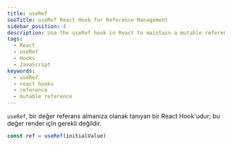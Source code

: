 ```yaml
---
title: useRef
seoTitle: useRef React Hook for Reference Management
sidebar_position: 4
description: Use the useRef hook in React to maintain a mutable reference that does not trigger re-renders. This guide covers usage, caveats, practical examples, and pitfalls.
tags: 
  - React
  - useRef
  - Hooks
  - JavaScript
keywords: 
  - useRef
  - react hooks
  - reference
  - mutable reference
---
```

`useRef`, bir değer referans almanıza olanak tanıyan bir React Hook'udur; bu değer render için gerekli değildir.

```js
const ref = useRef(initialValue)
```